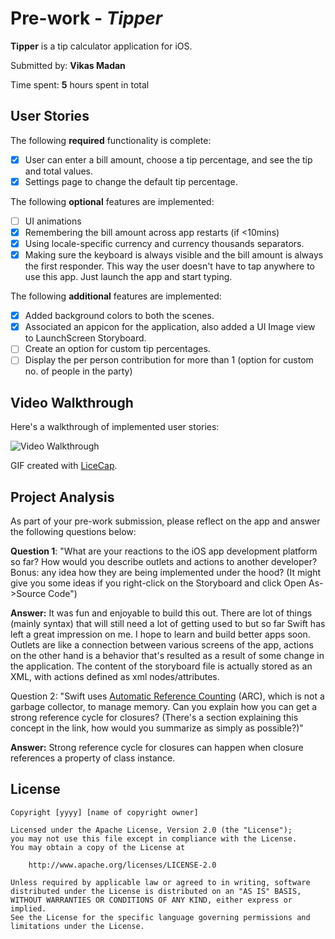 # Pre-work - *Tipper*

**Tipper** is a tip calculator application for iOS.

Submitted by: **Vikas Madan**

Time spent: **5** hours spent in total

## User Stories

The following **required** functionality is complete:

* [x] User can enter a bill amount, choose a tip percentage, and see the tip and total values.
* [x] Settings page to change the default tip percentage.

The following **optional** features are implemented:
* [ ] UI animations
* [x] Remembering the bill amount across app restarts (if <10mins)
* [x] Using locale-specific currency and currency thousands separators.
* [x] Making sure the keyboard is always visible and the bill amount is always the first responder. This way the user doesn't have to tap anywhere to use this app. Just launch the app and start typing.

The following **additional** features are implemented:

- [x] Added background colors to both the scenes.
- [x] Associated an appicon for the application, also added a UI Image view to LaunchScreen Storyboard.
- [ ] Create an option for custom tip percentages.
- [ ] Display the per person contribution for more than 1 (option for custom no. of people in the party)

## Video Walkthrough 

Here's a walkthrough of implemented user stories:

![Video Walkthrough](http://i.imgur.com/oFgz5Yw.gifv)

GIF created with [LiceCap](http://www.cockos.com/licecap/).

## Project Analysis

As part of your pre-work submission, please reflect on the app and answer the following questions below:

**Question 1**: "What are your reactions to the iOS app development platform so far? How would you describe outlets and actions to another developer? Bonus: any idea how they are being implemented under the hood? (It might give you some ideas if you right-click on the Storyboard and click Open As->Source Code")

**Answer:** It was fun and enjoyable to build this out. There are lot of things (mainly syntax) that will still need a lot of getting used to but so far Swift has left a great impression on me. I hope to learn and build better apps soon. Outlets are like a connection between various screens of the app, actions on the other hand is a behavior that's resulted as a result of some change in the application. The content of the storyboard file is actually stored as an XML, with actions defined as xml nodes/attributes.

Question 2: "Swift uses [Automatic Reference Counting](https://developer.apple.com/library/content/documentation/Swift/Conceptual/Swift_Programming_Language/AutomaticReferenceCounting.html#//apple_ref/doc/uid/TP40014097-CH20-ID49) (ARC), which is not a garbage collector, to manage memory. Can you explain how you can get a strong reference cycle for closures? (There's a section explaining this concept in the link, how would you summarize as simply as possible?)"

**Answer:** Strong reference cycle for closures can happen when closure references a property of class instance.


## License

    Copyright [yyyy] [name of copyright owner]

    Licensed under the Apache License, Version 2.0 (the "License");
    you may not use this file except in compliance with the License.
    You may obtain a copy of the License at

        http://www.apache.org/licenses/LICENSE-2.0

    Unless required by applicable law or agreed to in writing, software
    distributed under the License is distributed on an "AS IS" BASIS,
    WITHOUT WARRANTIES OR CONDITIONS OF ANY KIND, either express or implied.
    See the License for the specific language governing permissions and
    limitations under the License.
